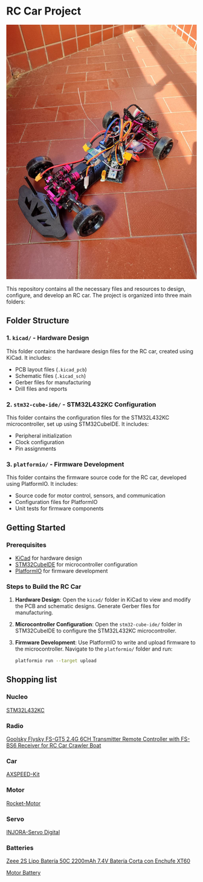 # RC Car Project

![RC Car](gallery/photo.jpg)

This repository contains all the necessary files and resources to design, configure, and develop an RC car. The project is organized into three main folders:

## Folder Structure

### 1. `kicad/` - Hardware Design

This folder contains the hardware design files for the RC car, created using KiCad. It includes:

- PCB layout files (`.kicad_pcb`)
- Schematic files (`.kicad_sch`)
- Gerber files for manufacturing
- Drill files and reports

### 2. `stm32-cube-ide/` - STM32L432KC Configuration

This folder contains the configuration files for the STM32L432KC microcontroller, set up using STM32CubeIDE. It includes:

- Peripheral initialization
- Clock configuration
- Pin assignments

### 3. `platformio/` - Firmware Development

This folder contains the firmware source code for the RC car, developed using PlatformIO. It includes:

- Source code for motor control, sensors, and communication
- Configuration files for PlatformIO
- Unit tests for firmware components

## Getting Started

### Prerequisites

- [KiCad](https://kicad.org/) for hardware design
- [STM32CubeIDE](https://www.st.com/en/development-tools/stm32cubeide.html) for microcontroller configuration
- [PlatformIO](https://platformio.org/) for firmware development

### Steps to Build the RC Car

1. **Hardware Design**: Open the `kicad/` folder in KiCad to view and modify the PCB and schematic designs. Generate Gerber files for manufacturing.
2. **Microcontroller Configuration**: Open the `stm32-cube-ide/` folder in STM32CubeIDE to configure the STM32L432KC microcontroller.
3. **Firmware Development**: Use PlatformIO to write and upload firmware to the microcontroller. Navigate to the `platformio/` folder and run:

   ```sh
   platformio run --target upload

## Shopping list

### Nucleo

[STM32L432KC](https://www.digikey.es/es/products/detail/stmicroelectronics/NUCLEO-L432KC/6132763)

### Radio

[Goolsky Flysky FS-GT5 2.4G 6CH Transmitter Remote Controller with FS-BS6 Receiver for RC Car Crawler Boat](https://a.co/d/gxiTpZ9)

### Car

[AXSPEED-Kit](https://es.aliexpress.com/item/1005004083219971.html?spm=a2g0o.order_list.order_list_main.313.2c05194ddy0I9h&gatewayAdapt=glo2esp)

### Motor

[Rocket-Motor](https://es.aliexpress.com/item/1005003152797506.html?spm=a2g0o.order_list.order_list_main.278.2c05194ddy0I9h&gatewayAdapt=glo2esp)

### Servo

[INJORA-Servo Digital](https://es.aliexpress.com/item/1005005066982557.html?spm=a2g0o.order_list.order_list_main.273.2c05194ddy0I9h&gatewayAdapt=glo2esp)

### Batteries

[Zeee 2S Lipo Batería 50C 2200mAh 7.4V Batería Corta con Enchufe XT60](https://amzn.eu/d/79buMsG)

[Motor Battery](https://es.aliexpress.com/item/1005004770752418.html?spm=a2g0o.order_list.order_list_main.223.2c05194ddy0I9h&gatewayAdapt=glo2esp)
